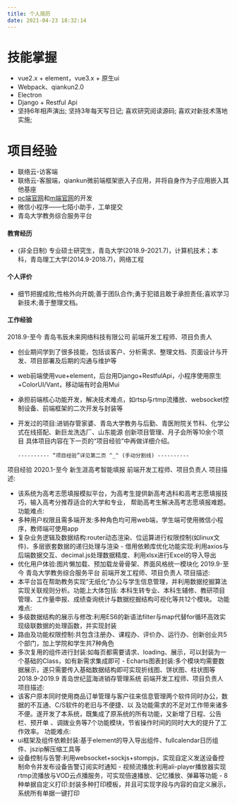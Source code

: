 ```yaml
---
title: 个人简历
date: 2021-04-23 18:32:14
---
```


# 技能掌握
- vue2.x + element，vue3.x + 原生ui
- Webpack、qiankun2.0
- Electron
- Django + Restful Api
- 坚持6年相声演出; 坚持3年每天写日记; 喜欢研究阅读源码; 喜欢对新技术落地实施;

# 项目经验
- 联络云-访客端
- 联络云-客服端，qiankun微前端框架嵌入子应用，并将自身作为子应用嵌入其他基座
- [pc端官网](https://www.7moor.com/)和[m端官网](https://m.7moor.com/)的开发
- 微信小程序——七陌小助手，工单提交
- 青岛大学教务综合服务平台

#### 教育经历
- (非全日制) 专业硕士研究生，青岛大学(2018.9-2021.7)，计算机技术；本科，青岛理工大学(2014.9-2018.7)，网络工程

#### 个人评价
- 细节把握成败;性格外向开朗;善于团队合作;勇于犯错且敢于承担责任;喜欢学习新技术;善于整理文档。




#### 工作经验
2018.9-至今 青岛韦辰未来网络科技有限公司
前端开发工程师、项目负责人
- 创业期间学到了很多技能，包括谈客户、分析需求、整理文档、页面设计与开发、项目部署及后期的沟通与维护等
- web前端使用vue+element，后台用Django+RestfulApi，小程序使用原生+ColorUI/Vant，移动端有时会用Mui
- 承担前端核心功能开发，解决技术难点，如rtsp与rtmp流播放、websocket控制设备、前端框架的二次开发与封装等
- 开发过的项目:进销存管家婆、青岛大学教务与后勤、青医附院关节科、化学公式在线搭配、新巨龙洗选厂、山东能源 创新项目管理、月子会所等10余个项目
具体项目内容在下一页的“项目经验”中再做详细介绍。

      ---------- “项目经验”详见第二页 ^_^ (手动分割线) ----------

项目经验
2020.1-至今 新生涯高考智能填报
前端开发工程师、项目负责人
项目描述:
- 该系统为高考志愿填报模拟平台，为高考生提供新高考选科和高考志愿填报技巧，输入高考分推荐适合的大学和专业， 帮助高考生解决高考志愿填报难题。
功能难点:
- 多种用户权限且需多端开发:多种角色均可用web端，学生端可使用微信小程序，教师端可使用app
- 复杂业务逻辑及数据结构:router动态渲染、位运算进行权限控制(如linux文件)、多层嵌套数据的递归处理与渲染 - 借用依赖库优化功能实现:利用axios与后端数据交互、decimal.js处理数据精度、利用xlsx进行Excel的导入导出
- 优化用户体验:图片懒加载、预加载龙骨骨架、界面风格统一模块化
2019.9-至今 青岛大学教务综合服务平台
前端开发工程师、项目负责人
项目描述:
- 本平台旨在帮助教务实现“无纸化”办公与学生信息管理，并利用数据挖掘算法实现关联规则分析。功能上大体包括: 本科生转专业、本科生辅修、教研项目管理、工作量申报、成绩查询统计与数据挖掘结构可视化等共12个模块。 功能难点:
- 多级数据结构的展示与修改:利用ES6的新语法filter与map代替for循环高效实现级联数据的处理函数，并实现封装
- 路由及功能权限控制:共包含注册办、课程办、评价办、运行办、创新创业共5个部门，加上学院和学生共7种角色
- 多次复用的组件进行封装:如每页都需要请求、loading、展示，可以封装为一个基础的Class，如有新需求集成即可 - Echarts图表封装:多个模块均需要数据展示，遂只需要传入基础数据结构即可实现折线图、饼状图、柱状图等
2018.9-2019.9 青岛世纪蓝海进销存管理系统
前端开发工程师、项目负责人
项目描述:
- 该客户原本同时使用商品订单管理与客户往来信息管理两个软件同时办公，数据的不互通、C/S软件的老旧与不便捷、以 及功能需求的不足对工作带来诸多不便。遂开发了本系统，既集成了原系统的所有功能，又新增了日程、公告栏、预开单 、调拨业务等7个功能模块，节省操作时间的同时大大的提升了工作效率。
功能难点:
- ui框架及组件依赖封装:基于element的导入导出组件、fullcalendar日历组件、jszip解压缩工具等
- 设备控制与告警:利用websocket+sockjs+stompjs，实现自定义发送设备控制命令并发布设备告警订阅实时通知 - 视频流播放:利用ali-player播放器实现rtmp流播放与VOD云点播服务，可实现倍速播放、记忆播放、弹幕等功能 - 8种单据自定义打印:封装多种打印模板，并且可实现字段与内容的自定义展示，系统所有单据一键打印


